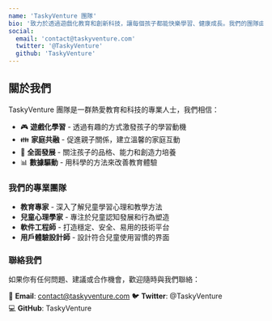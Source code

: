 ```yaml
---
name: 'TaskyVenture 團隊'
bio: '致力於透過遊戲化教育和創新科技，讓每個孩子都能快樂學習、健康成長。我們的團隊由教育專家、兒童心理學家、軟件工程師和用戶體驗設計師組成。'
social:
  email: 'contact@taskyventure.com'
  twitter: '@TaskyVenture'
  github: 'TaskyVenture'
---
```


## 關於我們

TaskyVenture 團隊是一群熱愛教育和科技的專業人士，我們相信：

- 🎮 **遊戲化學習** - 透過有趣的方式激發孩子的學習動機
- 👪 **家庭共融** - 促進親子關係，建立溫馨的家庭互動
- 🌱 **全面發展** - 關注孩子的品格、能力和創造力培養
- 📊 **數據驅動** - 用科學的方法來改善教育體驗

### 我們的專業團隊

- **教育專家** - 深入了解兒童學習心理和教學方法
- **兒童心理學家** - 專注於兒童認知發展和行為塑造  
- **軟件工程師** - 打造穩定、安全、易用的技術平台
- **用戶體驗設計師** - 設計符合兒童使用習慣的界面

### 聯絡我們

如果你有任何問題、建議或合作機會，歡迎隨時與我們聯絡：

📧 **Email**: contact@taskyventure.com
🐦 **Twitter**: @TaskyVenture  
💻 **GitHub**: TaskyVenture 